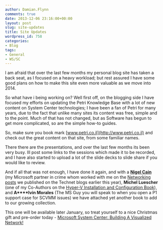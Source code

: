 ```yaml
---
author: Damian.Flynn
comments: true
date: 2013-12-06 23:16:00+00:00
layout: post
slug: site-updates
title: Site Updates
wordpress_id: 758
categories:
- Blog
tags:
- General
- WS/SC
---
```


I am afraid that over the last few months my personal blog site has taken a back seat, as I focused on a heavy workload; but rest assured I have some good plans on how to make this site even more valuable as we move into 2014.

So what have i being working on? Well first off, on the blogging side I have focused my efforts on updating the Petri Knowledge Base with a lot of new content on System Center technologies; I have been a fan of Petri for many years, due to the fact that unlike many sites its content was free, simple and to the point. Much of that has not changed, but as Software has begun to get more complicated, so are the simple how-to guides.

So, make sure you book mark [www.petri.co.il](http://www.petri.co.il) and check out the great content on that site, from some familiar names.

There there are the presentations, and over the last few months its been very busy. Ill post some links to the sessions which made it to be recorded, and I have also started to upload a lot of the slide decks to slide share if you would like to review.

And if all that was not enough, I have done it again, and with a **[Nigel Cain](http://social.technet.microsoft.com/Profile/nigel%20cain%20%5Bmsft%5D)** (my Microsoft partner in crime whom worked with me on the [Networking posts](http://blogs.technet.com/b/scvmm/archive/2013/04/29/logical-networks-part-ii-how-many-logical-networks-do-you-really-need.aspx) we published on the Technet blogs earlier this year), **Michel Luescher** (one of my Co-Authors on the [Hyper-V Installation and Configuration Book](http://www.amazon.co.uk/Windows-Server-Hyper-v-Installation-Configuration/dp/1118486498/ref=pd_ys_ir_all_3)), and **A****lvin Morales** (The MS Guy you will speak to when you open a P1 support case for SCVMM issues) we have attached yet another book to add to our growing collection.

This one will be available later January, so treat yourself to a nice Christmas gift and pre-order today - [Microsoft System Center: Building A Visualized Network!](http://www.amazon.co.uk/Microsoft-System-Center-Building-Virtualized/dp/0735683107)
